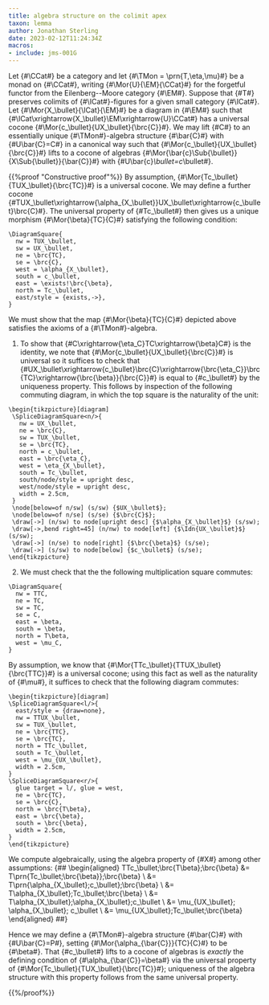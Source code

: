 ```yaml
---
title: algebra structure on the colimit apex
taxon: lemma
author: Jonathan Sterling
date: 2023-02-12T11:24:34Z
macros:
- include: jms-001G
---
```


Let {#\CCat#} be a category and let {#\TMon = \prn{T,\eta,\mu}#} be a monad on {#\CCat#}, writing {#\Mor{U}{\EM}{\CCat}#} for the forgetful functor from the Eilenberg--Moore category {#\EM#}. Suppose that {#T#} preserves colimits of {#\ICat#}-figures for a given small category {#\ICat#}. Let {#\Mor{X_\bullet}{\ICat}{\EM}#} be a diagram in {#\EM#} such that {#\ICat\xrightarrow{X_\bullet}\EM\xrightarrow{U}\CCat#} has a universal cocone {#\Mor{c_\bullet}{UX_\bullet}{\brc{C}}#}. We may lift {#C#} to an essentially unique {#\TMon#}-algebra structure {#\bar{C}#} with {#U\bar{C}=C#} in a canonical way such that {#\Mor{c_\bullet}{UX_\bullet}{\brc{C}}#} lifts to a cocone of algebras {#\Mor{\bar{c}\Sub{\bullet}}{X\Sub{\bullet}}{\bar{C}}#} with {#U\bar{c}_\bullet=c_\bullet#}.

{{%proof "Constructive proof"%}}
By assumption, {#\Mor{Tc_\bullet}{TUX_\bullet}{\brc{TC}}#} is a universal cocone. We may define a further cocone {#TUX_\bullet\xrightarrow{\alpha_{X_\bullet}}UX_\bullet\xrightarrow{c_\bullet}\brc{C}#}. The universal property of {#Tc_\bullet#} then gives us a unique morphism {#\Mor{\beta}{TC}{C}#} satisfying the following condition:

```render-latex
\DiagramSquare{
  nw = TUX_\bullet,
  sw = UX_\bullet,
  ne = \brc{TC},
  se = \brc{C},
  west = \alpha_{X_\bullet},
  south = c_\bullet,
  east = \exists!\brc{\beta},
  north = Tc_\bullet,
  east/style = {exists,->},
}
```

We must show that the map {#\Mor{\beta}{TC}{C}#} depicted above satisfies the axioms of a {#\TMon#}-algebra. 

1. To show that {#C\xrightarrow{\eta_C}TC\xrightarrow{\beta}C#} is the identity, we note that {#\Mor{c_\bullet}{UX_\bullet}{\brc{C}}#} is universal so it suffices to check that {#UX_\bullet\xrightarrow{c_\bullet}\brc{C}\xrightarrow{\brc{\eta_C}}\brc{TC}\xrightarrow{\brc{\beta}}{\brc{C}}#} is equal to {#c_\bullet#} by the uniqueness property. This follows by inspection of the following commuting diagram, in which the top square is the naturality of the unit:

  ```render-latex
  \begin{tikzpicture}[diagram]
   \SpliceDiagramSquare<n/>{
     nw = UX_\bullet,
     ne = \brc{C},
     sw = TUX_\bullet,
     se = \brc{TC},
     north = c_\bullet,
     east = \brc{\eta_C},
     west = \eta_{X_\bullet},
     south = Tc_\bullet,
     south/node/style = upright desc,
     west/node/style = upright desc,
     width = 2.5cm,
   }
   \node[below=of n/sw] (s/sw) {$UX_\bullet$};
   \node[below=of n/se] (s/se) {$\brc{C}$};
   \draw[->] (n/sw) to node[upright desc] {$\alpha_{X_\bullet}$} (s/sw);
   \draw[->,bend right=45] (n/nw) to node[left] {$\Idn{UX_\bullet}$} (s/sw);
   \draw[->] (n/se) to node[right] {$\brc{\beta}$} (s/se);
   \draw[->] (s/sw) to node[below] {$c_\bullet$} (s/se);
  \end{tikzpicture}
  ```
  
2. We must check that the the following multiplication square commutes:
  ```render-latex
  \DiagramSquare{
    nw = TTC,
    ne = TC,
    sw = TC,
    se = C,
    east = \beta,
    south = \beta,
    north = T\beta,
    west = \mu_C,
  }
  ```

   By assumption, we know that {#\Mor{TTc_\bullet}{TTUX_\bullet}{\brc{TTC}}#} is a universal cocone; using this fact as well as the naturality of {#\mu#}, it suffices to check that the following diagram commutes:
  ```render-latex
  \begin{tikzpicture}[diagram]
  \SpliceDiagramSquare<l/>{
    east/style = {draw=none},
    nw = TTUX_\bullet,
    sw = TUX_\bullet,
    ne = \brc{TTC},
    se = \brc{TC},
    north = TTc_\bullet,
    south = Tc_\bullet,
    west = \mu_{UX_\bullet},
    width = 2.5cm,
  }
  \SpliceDiagramSquare<r/>{
    glue target = l/, glue = west,
    ne = \brc{TC},
    se = \brc{C},
    north = \brc{T\beta},
    east = \brc{\beta},
    south = \brc{\beta},
    width = 2.5cm,
  }
  \end{tikzpicture}
  ```

  We compute algebraically, using the algebra property of {#X#} among other assumptions:
  {##
  \begin{aligned}
    TTc_\bullet;\brc{T\beta};\brc{\beta} 
    &= 
    T\prn{Tc_\bullet;\brc{\beta}};\brc{\beta}
    \\
    &= 
    T\prn{\alpha_{X_\bullet};c_\bullet};\brc{\beta}
    \\
    &=
    T\alpha_{X_\bullet};Tc_\bullet;\brc{\beta}
    \\
    &= 
    T\alpha_{X_\bullet};\alpha_{X_\bullet};c_\bullet
    \\
    &=
    \mu_{UX_\bullet};
    \alpha_{X_\bullet};
    c_\bullet
    \\
    &=
    \mu_{UX_\bullet};Tc_\bullet;\brc{\beta}
  \end{aligned}
  ##}

Hence we may define a {#\TMon#}-algebra structure {#\bar{C}#} with {#U\bar{C}=P#}, setting {#\Mor{\alpha_{\bar{C}}}{TC}{C}#} to be {#\beta#}. That {#c_\bullet#} lifts to a cocone of algebras is *exactly* the defining condition of {#\alpha_{\bar{C}}=\beta#} via the universal property of {#\Mor{Tc_\bullet}{TUX_\bullet}{\brc{TC}}#}; uniqueness of the algebra structure with this property follows from the same universal property.

{{%/proof%}}
